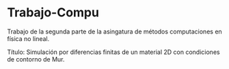 # Trabajo-Compu

Trabajo de la segunda parte de la asingatura de métodos computaciones en física no lineal. 

Título: Simulación por diferencias finitas de un material 2D con condiciones de contorno de Mur.

